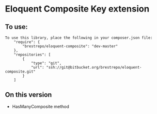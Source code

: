 # Eloquent Composite Key extension
## To use:

```
To use this library, place the following in your composer.json file:
    "require": {
        "brestrepo/eloquent-composite": "dev-master"
    },
    "repositories": [
        {
            "type": "git",
            "url": "ssh://git@bitbucket.org/brestrepo/eloquent-composite.git"
        }
    ]
```

## On this version

- HasManyComposite method